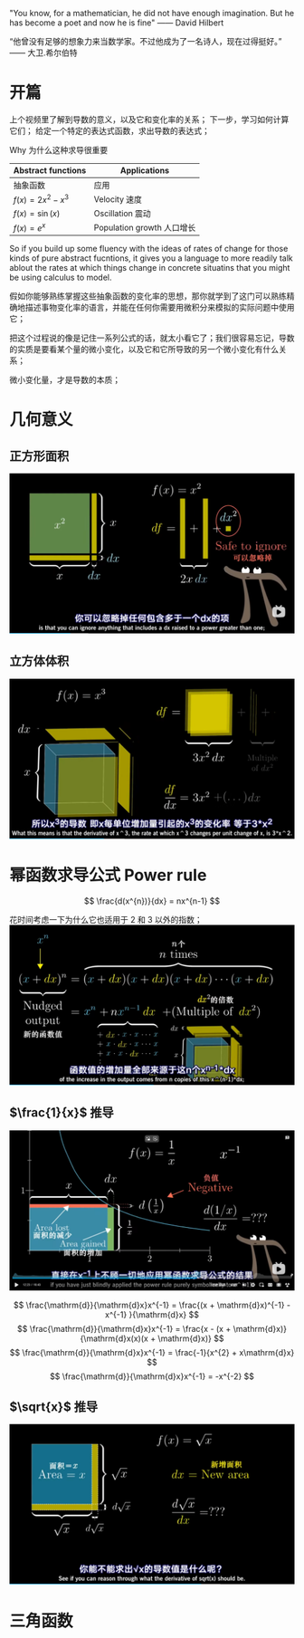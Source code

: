 "You know, for a mathematician, he did not have enough imagination. But he has become a poet and now he is fine"
—— David Hilbert

“他曾没有足够的想象力来当数学家。不过他成为了一名诗人，现在过得挺好。”
—— 大卫.希尔伯特

# 开篇
上个视频里了解到导数的意义，以及它和变化率的关系；
下一步，学习如何计算它们；
给定一个特定的表达式函数，求出导数的表达式；

Why 为什么这种求导很重要

| Abstract functions | Applications |
|--------------------|--------------|
| 抽象函数 | 应用 |
|$f(x) = 2x^{2} - x^3$ | Velocity 速度 |
|$f(x) = \sin(x)$ | Oscillation 震动 |
|$f(x) = e^{x}$ | Population growth 人口增长 |

So if you build up some fluency with the ideas of rates of change for those kinds of pure abstract fucntions, it gives you a language to more readily talk ablout the rates at which things change in concrete situatins that you might be using calculus to model.

假如你能够熟练掌握这些抽象函数的变化率的思想，那你就学到了这门可以熟练精确地描述事物变化率的语言，并能在任何你需要用微积分来模拟的实际问题中使用它；

把这个过程说的像是记住一系列公式的话，就太小看它了；我们很容易忘记，导数的实质是要看某个量的微小变化，以及它和它所导致的另一个微小变化有什么关系；

微小变化量，才是导数的本质；

# 几何意义
## 正方形面积
![](Media/03用几何来求导/正方形面积.png)

## 立方体体积
![](Media/03用几何来求导/立方体体积.png)

# 幂函数求导公式 Power rule
$$
\frac{d(x^{n})}{dx} = nx^{n-1}
$$

花时间考虑一下为什么它也适用于 2 和 3 以外的指数；
![](Media/03用几何来求导/幂函数公式推导.png)

## $\frac{1}{x}$ 推导
![](Media/03用几何来求导/幂函数负1.png)

$$
\frac{\mathrm{d}}{\mathrm{d}x}x^{-1} = \frac{(x + \mathrm{d}x)^{-1} - x^{-1} }{\mathrm{d}x}
$$
$$
\frac{\mathrm{d}}{\mathrm{d}x}x^{-1} = \frac{x - (x + \mathrm{d}x)}{\mathrm{d}x(x)(x + \mathrm{d}x)}
$$
$$
\frac{\mathrm{d}}{\mathrm{d}x}x^{-1} = \frac{-1}{x^{2} + x\mathrm{d}x}
$$
$$
\frac{\mathrm{d}}{\mathrm{d}x}x^{-1} = -x^{-2}
$$

## $\sqrt{x}$ 推导
![](Media/03用几何来求导/幂函数二分之一.png)


# 三角函数